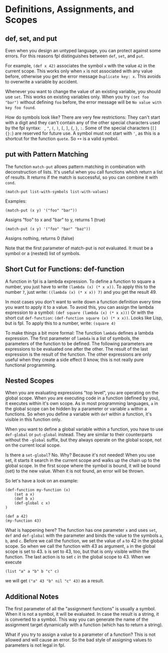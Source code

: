 # Definitions, Assignments, and Scopes

## def, set, and put

Even when you design an untyped language, you can protect against some errors.
For this reasons fpl distinguishes between `def`, `set`, and `put`.

For example, `(def x 42)` associates the symbol `x` with the value `42` in the current scope. 
This works only when `x` is not associated with any value before, otherwise you get the error message
`Duplicate key: x`. This avoids to overwrite a variable by accident.

Whenever you want to change the value of an existing variable, you should use `set`. This works on existing variables only. 
When you try `(set foo "bar")` without defining `foo` before, the error message will be 
`No value with key foo found`.

How do symbols look like? There are very few restrictions: They can't start with a digit and they can't contain any
of the other special characters used by the fpl syntax: ` `, `"`, `(`, `)`, `[`, `]`, `{`, `}`, `:`.
Some of the special characters (`[]{}:`) are reserved for future use. A symbol must not start with `'`, as this is a shortcut for the function `quote`. 
So `++` is a valid symbol.

## put with Pattern Matching

The function `match-put` allows pattern matching in combination with deconstruction of lists. It's useful when you call functions
which return a list of results. It returns if the match is successful, so you can combine it with `cond`.

```
(match-put list-with-symbols list-with-values)
```

Examples:

```
(match-put (x y) '("foo" "bar"))
```

Assigns "foo" to x and "bar" to y, returns 1 (true)

```
(match-put (x y) '("foo" "bar" "baz"))
```

Assigns nothing, returns 0 (false)

Note that the first parameter of match-put is *not* evaluated. It must be a symbol or a (nested) list of symbols.


## Short Cut for Functions: def-function

A function in fpl is a lambda expression. To define a function to square a number, you just have to write
`(lambda (x) (* x x))`. To apply this to the number `7`, just write:
`((lambda (x) (* x x)) 7)` and you get the result 49. 

In most cases you don't want to write down a function definition every time you want to apply it to a value.
To avoid this, you can assign the lambda expression to a symbol:
`(def square (lambda (x) (* x x)))`
Or with the short cut `def-function`:
`(def-function square (x) (* x x))`. Looks like Lisp, but is fpl.
To apply this to a number, write: `(square 4)`

To make things a bit more formal: The function `lambda` defines a lambda expression. The first parameter
of `lambda` is a list of symbols, the parameters of the function to be defined. The following parameters 
are expressions to be evaluated one after the other. The result of the last expression is the result of the 
function. The other expressions are only useful when they create a side effect (I know, this is not really
pure functional programming.


## Nested Scopes

When you are evaluating expressions "top level", you are operating on the global scope. When you are executing
code in a function (defined by you), it executes within it's own scope. As in most programming languages, `a`
in the global scope can be hidden by a parameter or variable `a` within a functions. So when you define
a variable with `def` within a function, it's visible in this function only. 

When you want to define a global variable within a function, you have to use `def-global` or `put-global`
instead. They are similar to their counterparts without the `-global` suffix, but they always operate on 
the global scope, not on the current local scope.

Is there a `set-global`? No. Why? Because it's not needed! When you use set, it starts it search in the
current scope and walks up the chain up to the global scope. In the first scope where the symbol is bound,
it will be bound (set) to the new value. When it is not found, an error will be thrown.

So let's have a look on an example:

```
(def-function my-function (x) 
	(set a x)
	(def b x)
	(def-global c x)
)

(def a 42)
(my-function 43)
```

What is happening here? The function has one parameter `x` and uses `set`, `def` and `def-global` with
the parameter and binds the value to the symbols `a`, `b`, and `c`. Before we call the function, we set
the value of `a` to 42 in the global scope. So when we call the function with 43 as argument, `a` in the
global scope is set to 43. `b` is set to 43, too, but that is only visible within the function. The last
action is to set `c` in the global scope to 43. When we execute 

```
(list "a" a "b" b "c" c)
```

we will get `("a" 43 "b" nil "c" 43)` as a result.

## Additional Notes

The first parameter of all the "assignment functions" is usually a symbol. When it is not a symbol, it will
be evaluated. In case the result is a string, it is converted to a symbol. This way you can generate the 
name of the assignment target dynamically with a function (which has to return a string). 

What if you try to assign a value to a parameter of a function? This is not allowed and will cause an 
error. So the bad style of assigning values to parameters is not legal in fpl.


